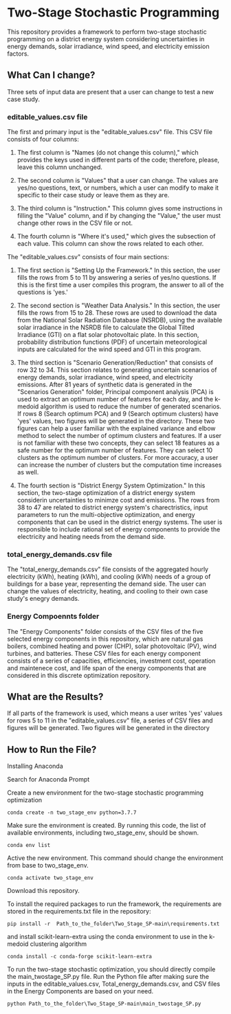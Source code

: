 # Two-Stage Stochastic Programming
This repository provides a framework to perform two-stage stochastic programming on a district energy system considering uncertainties in energy demands, solar irradiance, wind speed, and electricity emission factors.

## What Can I change?
Three sets of input data are present that a user can change to test a new case study.

### editable_values.csv file
The first and primary input is the "editable_values.csv" file. This CSV file consists of four columns: 

1. The first column is "Names (do not change this column)," which provides the keys used in different parts of the code; therefore, please, leave this column unchanged. 

2. The second column is "Values" that a user can change. The values are yes/no questions, text, or numbers, which a user can modify to make it specific to their case study or leave them as they are. 

3. The third column is "Instruction." This column gives some instructions in filling the "Value" column, and if by changing the "Value," the user must change other rows in the CSV file or not. 

4. The fourth column is "Where it's used," which gives the subsection of each value. This column can show the rows related to each other. 

The "editable_values.csv" consists of four main sections: 
1. The first section is "Setting Up the Framework." In this section, the user fills the rows from 5 to 11 by answering a series of yes/no questions. If this is the first time a user compiles this program, the answer to all of the questions is 'yes.' 

2. The second section is "Weather Data Analysis." In this section, the user fills the rows from 15 to 28. These rows are used to download the data from the National Solar Radiation Database (NSRDB), using the available solar irradiance in the NSRDB file to calculate the Global Tilted Irradiance (GTI) on a flat solar photovoltaic plate. In this section, probability distribution functions (PDF) of uncertain meteorological inputs are calculated for the wind speed and GTI in this program. 

3. The third section is "Scenario Generation/Reduction" that consists of row 32 to 34. This section relates to generating uncertain scenarios of energy demands, solar irradiance, wind speed, and electricity emissions. After 81 years of synthetic data is generated in the "Scenarios Generation" folder, Principal component analysis (PCA) is used to extract an optimum number of features for each day, and the k-medoid algorithm is used to reduce the number of generated scenarios. If rows 8 (Search optimum PCA) and 9 (Search optimum clusters) have 'yes' values, two figures will be generated in the directory. These two figures can help a user familiar with the explained variance and elbow method to select the number of optimum clusters and features. If a user is not familiar with these two concepts, they can select 18 features as a safe number for the optimum number of features. They can select 10 clusters as the optimum number of clusters. For more accuracy, a user can increase the number of clusters but the computation time increases as well.

4. The fourth section is "District Energy System Optimization." In this section, the two-stage optimization of a district energy system considerin uncertainties to minimze cost and emissions. The rows from 38 to 47 are related to district energy system's charectristics, input parameters to run the multi-objective optimization, and energy components that can be used in the district energy systems. The user is responsible to include rational set of energy components to provide the electricity and heating needs from the demand side. 

### total_energy_demands.csv file
The "total_energy_demands.csv" file consists of the aggregated hourly electricity (kWh), heating (kWh), and cooling (kWh) needs of a group of buildings for a base year, representing the demand side. The user can change the values of electricity, heating, and cooling to their own case study's enegry demands. 

### Energy Compoennts folder
The "Energy Components" folder consists of the CSV files of the five selected energy components in this repository, which are natural gas boilers, combined heating and power (CHP), solar photovoltaic (PV), wind turbines, and batteries. These CSV files for each energy component consists of a series of capacities, efficiencies, investment cost, operation and maintenece cost, and life span of the energy components that are considered in this discrete optimization repository. 

## What are the Results?
If all parts of the framework is used, which means a user writes 'yes' values for rows 5 to 11 in the "editable_values.csv" file, a series of CSV files and figures will be generated. Two figures will be generated in the directory 
## How to Run the File?
Installing Anaconda

Search for Anaconda Prompt

Create a new environment for the two-stage stochastic programming optimization
```
conda create -n two_stage_env python=3.7.7
```
Make sure the environment is created. By running this code, the list of available environments, including two_stage_env, should be shown.
```
conda env list
```
Active the new environment. This command should change the environment from base to two_stage_env.
```
conda activate two_stage_env
```
Download this repository. 

To install the required packages to run the framework, the requirements are stored in the requirements.txt file in the repository:
```
pip install -r  Path_to_the_folder\Two_Stage_SP-main\requirements.txt
```
and install scikit-learn-extra using the conda environment to use in the k-medoid clustering algorithm
```
conda install -c conda-forge scikit-learn-extra
```
To run the two-stage stochastic optimization, you should directly compile the main_twostage_SP.py file. Run the Python file after making sure the inputs in the editable_values.csv, Total_energy_demands.csv, and CSV files in the Energy Components are based on your need.
```
python Path_to_the_folder\Two_Stage_SP-main\main_twostage_SP.py
```


